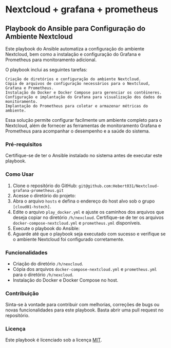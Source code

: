 # Nextcloud + grafana + prometheus
## Playbook do Ansible para Configuração do Ambiente Nextcloud
Este playbook do Ansible automatiza a configuração do ambiente Nextcloud, bem como a instalação e configuração do Grafana e Prometheus para monitoramento adicional.

O playbook inclui as seguintes tarefas:

    Criação de diretórios e configuração do ambiente Nextcloud.
    Cópia de arquivos de configuração necessários para o Nextcloud, Grafana e Prometheus.
    Instalação do Docker e Docker Compose para gerenciar os contêineres.
    Configuração e implantação do Grafana para visualização dos dados de monitoramento.
    Implantação do Prometheus para coletar e armazenar métricas do ambiente.

Essa solução permite configurar facilmente um ambiente completo para o Nextcloud, além de fornecer as ferramentas de monitoramento Grafana e Prometheus para acompanhar o desempenho e a saúde do sistema.
### Pré-requisitos

Certifique-se de ter o Ansible instalado no sistema antes de executar este playbook.

### Como Usar

1. Clone o repositório do GitHub: `git@github.com:Hebert031/Nextcloud-grafana-prometheus.git`
2. Acesse o diretório do projeto:
3. Abra o arquivo `hosts` e defina o endereço do host alvo sob o grupo `[cloud01-hstech]`.
4. Edite o arquivo `play_docker.yml` e ajuste os caminhos dos arquivos que deseja copiar no diretório `/h/nexcloud`. Certifique-se de ter os arquivos `docker-compose-nextcloud.yml` e `prometheus.yml` disponíveis.
5. Execute o playbook do Ansible: 
6. Aguarde até que o playbook seja executado com sucesso e verifique se o ambiente Nextcloud foi configurado corretamente.

### Funcionalidades

- Criação do diretório `/h/nexcloud`.
- Cópia dos arquivos `docker-compose-nextcloud.yml` e `prometheus.yml` para o diretório `/h/nexcloud`.
- Instalação do Docker e Docker Compose no host.

### Contribuição

Sinta-se à vontade para contribuir com melhorias, correções de bugs ou novas funcionalidades para este playbook. Basta abrir uma pull request no repositório.

### Licença

Este playbook é licenciado sob a licença [MIT](https://opensource.org/licenses/MIT).
